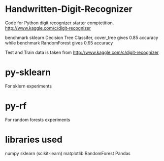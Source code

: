 # Handwritten-Digit-Recognizer
Code for Python digit recognizer starter comptetition. http://www.kaggle.com/c/digit-recognizer

benchmark sklearn Decision Tree Classifer, cover_tree gives 0.85 accuracy while benchmark RandomForest gives 0.95 accuracy

Test and Train data is taken from http://www.kaggle.com/c/digit-recognizer

# py-sklearn
For sklern experiments

# py-rf
For random forests experiments

# libraries used
numpy
sklearn (scikit-learn)
matplotlib
RandomForest
Pandas
